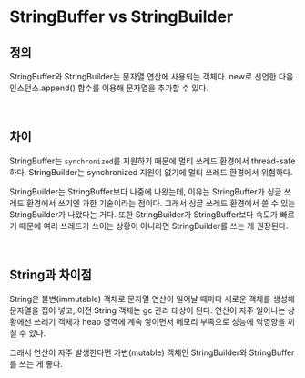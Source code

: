 # StringBuffer vs StringBuilder
## 정의
StringBuffer와 StringBuilder는 문자열 연산에 사용되는 객체다.
new로 선언한 다음 인스턴스.append() 함수를 이용해 문자열을 추가할 수 있다.

<br>

## 차이
StringBuffer는 `synchronized`를 지원하기 때문에 멀티 쓰레드 환경에서 thread-safe하다.
StringBuilder는 synchronized 지원이 없기에 멀티 쓰레드 환경에서 위험하다.

StringBuilder는 StringBuffer보다 나중에 나왔는데, 이유는 StringBuffer가 싱글 쓰레드 환경에서 쓰기엔 과한 기술이라는 점이다.
그래서 싱글 쓰레드 환경에서 쓸 수 있는 StringBuilder가 나왔다는 거다.
또한 StringBuilder가 StringBuffer보다 속도가 빠르기 때문에 여러 쓰레드가 쓰이는 상황이 아니라면 StringBuilder를 쓰는 게 권장된다.

<br>

## String과 차이점
String은 불변(immutable) 객체로 문자열 연산이 일어날 때마다 새로운 객체를 생성해 문자열을 집어 넣고, 이전 String 객체는 gc 관리 대상이 된다.
연산이 자주 일어나는 상황에선 쓰레기 객체가 heap 영역에 계속 쌓이면서 메모리 부족으로 성능에 악영향을 끼칠 수 있다.

그래서 연산이 자주 발생한다면 가변(mutable) 객체인 StringBuilder와 StringBuffer를 쓰는 게 좋다.
